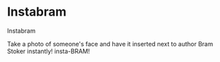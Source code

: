 Instabram
=========

Instabram

Take a photo of someone's face and have it inserted next to author Bram Stoker instantly! insta-BRAM!
